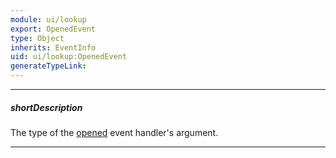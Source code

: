 ```yaml
---
module: ui/lookup
export: OpenedEvent
type: Object
inherits: EventInfo
uid: ui/lookup:OpenedEvent
generateTypeLink: 
---
```

---
##### shortDescription
The type of the [opened]({basewidgetpath}/Events/#opened) event handler's argument.

---
<!-- Description goes here -->